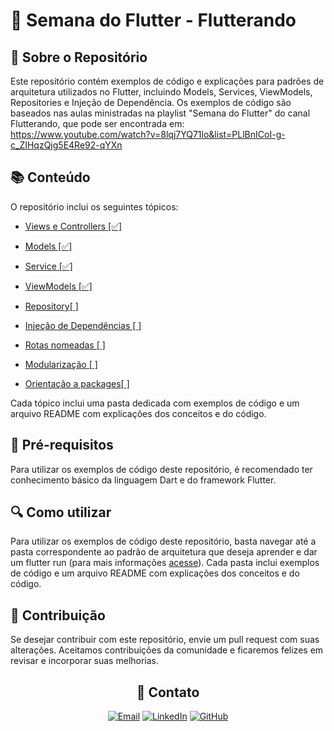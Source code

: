 # 🚀 Semana do Flutter - Flutterando

## 📝 Sobre o Repositório

Este repositório contém exemplos de código e explicações para padrões de arquitetura utilizados no Flutter, incluindo Models, Services, ViewModels, Repositories e Injeção de Dependência. Os exemplos de código são baseados nas aulas ministradas na playlist "Semana do Flutter" do canal Flutterando, que pode ser encontrada em: https://www.youtube.com/watch?v=8lqj7YQ71lo&list=PLlBnICoI-g-c_ZIHqzQjg5E4Re92-qYXn

## 📚 Conteúdo

O repositório inclui os seguintes tópicos:

- [Views e Controllers [✅]](https://www.youtube.com/watch?v=8lqj7YQ71lo&list=PLlBnICoI-g-c_ZIHqzQjg5E4Re92-qYXn&index=1&pp=iAQB)

- [Models [✅]](https://www.youtube.com/watch?v=bmw0IAgssUA&list=PLlBnICoI-g-c_ZIHqzQjg5E4Re92-qYXn&index=2&pp=iAQB) 

- [Service [✅]](https://www.youtube.com/watch?v=HJkyHucObEQ&list=PLlBnICoI-g-c_ZIHqzQjg5E4Re92-qYXn&index=3&pp=iAQB)

- [ViewModels [✅]](https://www.youtube.com/watch?v=i6TUOQptrOo&list=PLlBnICoI-g-c_ZIHqzQjg5E4Re92-qYXn&index=4&pp=iAQB)

- [Repository[ ]](https://www.youtube.com/watch?v=Q2o1b2hLWUA&list=PLlBnICoI-g-c_ZIHqzQjg5E4Re92-qYXn&index=5&pp=iAQB)

- [Injeção de Dependências [ ]](https://www.youtube.com/watch?v=ra_Gavz2cXo&list=PLlBnICoI-g-c_ZIHqzQjg5E4Re92-qYXn&index=7&pp=iAQB)

- [Rotas nomeadas [ ]](https://www.youtube.com/watch?v=VAVwTPENp20&list=PLlBnICoI-g-c_ZIHqzQjg5E4Re92-qYXn&index=8&pp=iAQB)

- [Modularização [ ]](https://www.youtube.com/watch?v=N9XK64hjlOQ&list=PLlBnICoI-g-c_ZIHqzQjg5E4Re92-qYXn&index=9&pp=iAQB)

- [Orientação a packages[ ]](https://www.youtube.com/watch?v=Ugcv39pcsWs&list=PLlBnICoI-g-c_ZIHqzQjg5E4Re92-qYXn&index=10&pp=iAQB)


Cada tópico inclui uma pasta dedicada com exemplos de código e um arquivo README com explicações dos conceitos e do código.

## 📝 Pré-requisitos

Para utilizar os exemplos de código deste repositório, é recomendado ter conhecimento básico da linguagem Dart e do framework Flutter.

## 🔍 Como utilizar

Para utilizar os exemplos de código deste repositório, basta navegar até a pasta correspondente ao padrão de arquitetura que deseja aprender e dar um flutter run (para mais informações [acesse](https://docs.flutter.dev/get-started/install)). Cada pasta inclui exemplos de código e um arquivo README com explicações dos conceitos e do código.

## 📝 Contribuição

Se desejar contribuir com este repositório, envie um pull request com suas alterações. Aceitamos contribuições da comunidade e ficaremos felizes em revisar e incorporar suas melhorias.


<div align="center">

## 📧 Contato

[![Email](https://img.shields.io/badge/Email-victorruan135@gmail.com-D14836?style=for-the-badge&logo=gmail&logoColor=white)](mailto:victorruan135@gmail.com)
[![LinkedIn](https://img.shields.io/badge/LinkedIn-ivictoruan-0077B5?style=for-the-badge&logo=linkedin&logoColor=white)](https://www.linkedin.com/in/ivictoruan)
[![GitHub](https://img.shields.io/badge/GitHub-ivictoruan-181717?style=for-the-badge&logo=github&logoColor=white)](https://github.com/ivictoruan)

</div>
